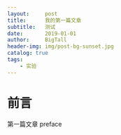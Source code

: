 ```yaml
---
layout:     post
title:      我的第一篇文章
subtitle:   测试
date:       2019-01-01
author:     BigTall
header-img: img/post-bg-sunset.jpg
catalog: true
tags:
    - 实验
---
```


# 前言

第一篇文章
preface
